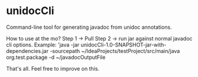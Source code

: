 # unidocCli
Command-line tool for generating javadoc from unidoc annotations. 

How to use at the mo? 
Step 1 -> Pull
Step 2 -> run jar against normal javadoc cli options. Example: 'java -jar unidocCli-1.0-SNAPSHOT-jar-with-dependencies.jar -sourcepath ~/IdeaProjects/testProject/src/main/java org.test.package -d ~/javadocOutputFile


That's all. 
Feel free to improve on this. 


